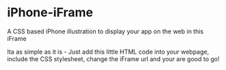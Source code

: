 # iPhone-iFrame
A CSS based iPhone illustration to display your app on the web in this iFrame

Ita  as simple as it is - Just add this little HTML code into your webpage, include the CSS stylesheet, change the iFrame url and your are good to go!
